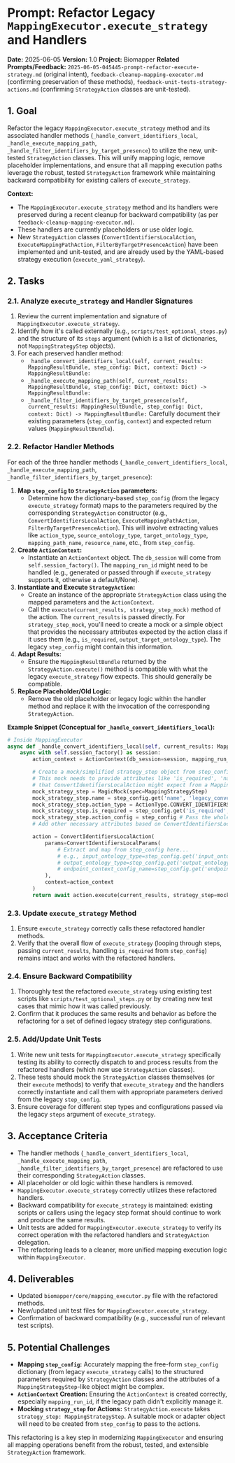 # Prompt: Refactor Legacy `MappingExecutor.execute_strategy` and Handlers

**Date:** 2025-06-05
**Version:** 1.0
**Project:** Biomapper
**Related Prompts/Feedback:** `2025-06-05-045445-prompt-refactor-execute-strategy.md` (original intent), `feedback-cleanup-mapping-executor.md` (confirming preservation of these methods), `feedback-unit-tests-strategy-actions.md` (confirming `StrategyAction` classes are unit-tested).

## 1. Goal

Refactor the legacy `MappingExecutor.execute_strategy` method and its associated handler methods (`_handle_convert_identifiers_local`, `_handle_execute_mapping_path`, `_handle_filter_identifiers_by_target_presence`) to utilize the new, unit-tested `StrategyAction` classes. This will unify mapping logic, remove placeholder implementations, and ensure that all mapping execution paths leverage the robust, tested `StrategyAction` framework while maintaining backward compatibility for existing callers of `execute_strategy`.

**Context:**
- The `MappingExecutor.execute_strategy` method and its handlers were preserved during a recent cleanup for backward compatibility (as per `feedback-cleanup-mapping-executor.md`).
- These handlers are currently placeholders or use older logic.
- New `StrategyAction` classes (`ConvertIdentifiersLocalAction`, `ExecuteMappingPathAction`, `FilterByTargetPresenceAction`) have been implemented and unit-tested, and are already used by the YAML-based strategy execution (`execute_yaml_strategy`).

## 2. Tasks

### 2.1. Analyze `execute_strategy` and Handler Signatures

1.  Review the current implementation and signature of `MappingExecutor.execute_strategy`.
2.  Identify how it's called externally (e.g., `scripts/test_optional_steps.py`) and the structure of its `steps` argument (which is a list of dictionaries, not `MappingStrategyStep` objects).
3.  For each preserved handler method:
    *   `_handle_convert_identifiers_local(self, current_results: MappingResultBundle, step_config: Dict, context: Dict) -> MappingResultBundle:`
    *   `_handle_execute_mapping_path(self, current_results: MappingResultBundle, step_config: Dict, context: Dict) -> MappingResultBundle:`
    *   `_handle_filter_identifiers_by_target_presence(self, current_results: MappingResultBundle, step_config: Dict, context: Dict) -> MappingResultBundle:`
    Carefully document their existing parameters (`step_config`, `context`) and expected return values (`MappingResultBundle`).

### 2.2. Refactor Handler Methods

For each of the three handler methods (`_handle_convert_identifiers_local`, `_handle_execute_mapping_path`, `_handle_filter_identifiers_by_target_presence`):

1.  **Map `step_config` to `StrategyAction` parameters:**
    *   Determine how the dictionary-based `step_config` (from the legacy `execute_strategy` format) maps to the parameters required by the corresponding `StrategyAction` constructor (e.g., `ConvertIdentifiersLocalAction`, `ExecuteMappingPathAction`, `FilterByTargetPresenceAction`). This will involve extracting values like `action_type`, `source_ontology_type`, `target_ontology_type`, `mapping_path_name`, `resource_name`, etc., from `step_config`.
2.  **Create `ActionContext`:**
    *   Instantiate an `ActionContext` object. The `db_session` will come from `self.session_factory()`. The `mapping_run_id` might need to be handled (e.g., generated or passed through if `execute_strategy` supports it, otherwise a default/None).
3.  **Instantiate and Execute `StrategyAction`:**
    *   Create an instance of the appropriate `StrategyAction` class using the mapped parameters and the `ActionContext`.
    *   Call the `execute(current_results, strategy_step_mock)` method of the action. The `current_results` is passed directly. For `strategy_step_mock`, you'll need to create a mock or a simple object that provides the necessary attributes expected by the action class if it uses them (e.g., `is_required`, `output_target_ontology_type`). The legacy `step_config` might contain this information.
4.  **Adapt Results:**
    *   Ensure the `MappingResultBundle` returned by the `StrategyAction.execute()` method is compatible with what the legacy `execute_strategy` flow expects. This should generally be compatible.
5.  **Replace Placeholder/Old Logic:**
    *   Remove the old placeholder or legacy logic within the handler method and replace it with the invocation of the corresponding `StrategyAction`.

**Example Snippet (Conceptual for `_handle_convert_identifiers_local`):**
```python
# Inside MappingExecutor
async def _handle_convert_identifiers_local(self, current_results: MappingResultBundle, step_config: Dict, context: Dict) -> MappingResultBundle:
    async with self.session_factory() as session:
        action_context = ActionContext(db_session=session, mapping_run_id=context.get('mapping_run_id')) # Adjust mapping_run_id as needed

        # Create a mock/simplified strategy_step object from step_config
        # This mock needs to provide attributes like 'is_required', 'name', 'action_type', 'action_config', etc.
        # that ConvertIdentifiersLocalAction might expect from a MappingStrategyStep object.
        mock_strategy_step = MagicMock(spec=MappingStrategyStep)
        mock_strategy_step.name = step_config.get('name', 'legacy_convert_step')
        mock_strategy_step.action_type = ActionType.CONVERT_IDENTIFIERS_LOCAL # or from step_config
        mock_strategy_step.is_required = step_config.get('is_required', True)
        mock_strategy_step.action_config = step_config # Pass the whole step_config as action_config
        # Add other necessary attributes based on ConvertIdentifiersLocalAction's needs

        action = ConvertIdentifiersLocalAction(
            params=ConvertIdentifiersLocalParams(
                # Extract and map from step_config here...
                # e.g., input_ontology_type=step_config.get('input_ontology_type'),
                # output_ontology_type=step_config.get('output_ontology_type'),
                # endpoint_context_config_name=step_config.get('endpoint_context_config_name')
            ),
            context=action_context
        )
        return await action.execute(current_results, strategy_step=mock_strategy_step)
```

### 2.3. Update `execute_strategy` Method

1.  Ensure `execute_strategy` correctly calls these refactored handler methods.
2.  Verify that the overall flow of `execute_strategy` (looping through steps, passing `current_results`, handling `is_required` from `step_config`) remains intact and works with the refactored handlers.

### 2.4. Ensure Backward Compatibility

1.  Thoroughly test the refactored `execute_strategy` using existing test scripts like `scripts/test_optional_steps.py` or by creating new test cases that mimic how it was called previously.
2.  Confirm that it produces the same results and behavior as before the refactoring for a set of defined legacy strategy step configurations.

### 2.5. Add/Update Unit Tests

1.  Write new unit tests for `MappingExecutor.execute_strategy` specifically testing its ability to correctly dispatch to and process results from the refactored handlers (which now use `StrategyAction` classes).
2.  These tests should mock the `StrategyAction` classes themselves (or their `execute` methods) to verify that `execute_strategy` and the handlers correctly instantiate and call them with appropriate parameters derived from the legacy `step_config`.
3.  Ensure coverage for different step types and configurations passed via the legacy `steps` argument of `execute_strategy`.

## 3. Acceptance Criteria

- The handler methods (`_handle_convert_identifiers_local`, `_handle_execute_mapping_path`, `_handle_filter_identifiers_by_target_presence`) are refactored to use their corresponding `StrategyAction` classes.
- All placeholder or old logic within these handlers is removed.
- `MappingExecutor.execute_strategy` correctly utilizes these refactored handlers.
- Backward compatibility for `execute_strategy` is maintained: existing scripts or callers using the legacy step format should continue to work and produce the same results.
- Unit tests are added for `MappingExecutor.execute_strategy` to verify its correct operation with the refactored handlers and `StrategyAction` delegation.
- The refactoring leads to a cleaner, more unified mapping execution logic within `MappingExecutor`.

## 4. Deliverables

- Updated `biomapper/core/mapping_executor.py` file with the refactored methods.
- New/updated unit test files for `MappingExecutor.execute_strategy`.
- Confirmation of backward compatibility (e.g., successful run of relevant test scripts).

## 5. Potential Challenges

- **Mapping `step_config`:** Accurately mapping the free-form `step_config` dictionary (from legacy `execute_strategy` calls) to the structured parameters required by `StrategyAction` classes and the attributes of a `MappingStrategyStep`-like object might be complex.
- **`ActionContext` Creation:** Ensuring the `ActionContext` is created correctly, especially `mapping_run_id`, if the legacy path didn't explicitly manage it.
- **Mocking `strategy_step` for Actions:** `StrategyAction.execute` takes `strategy_step: MappingStrategyStep`. A suitable mock or adapter object will need to be created from `step_config` to pass to the actions.

This refactoring is a key step in modernizing `MappingExecutor` and ensuring all mapping operations benefit from the robust, tested, and extensible `StrategyAction` framework.
